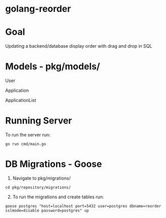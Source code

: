 # golang-reorder

# Goal 

Updating a backend/database display order with drag and drop in SQL

# Models - pkg/models/
User 

Application

ApplicationList

# Running Server
To run the server run:
```
go run cmd/main.go   
```

# DB Migrations - Goose 
1. Navigate to pkg/migrations/
```
cd pkg/repository/migrations/
```

2. To run the migrations and create tables run:
```
goose postgres "host=localhost port=5432 user=postgres dbname=reorder sslmode=disable password=postgres" up
```
